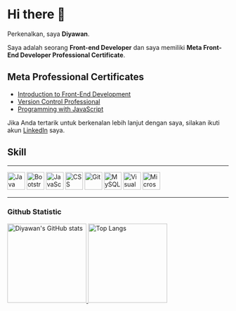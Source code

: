 # Hi there 👋

Perkenalkan, saya **Diyawan**.

Saya adalah seorang **Front-end Developer** dan saya memiliki **Meta Front-End Developer Professional Certificate**.

## Meta Professional Certificates
- [Introduction to Front-End Development](https://www.coursera.org/account/accomplishments/verify/DU73KF7YFZAQ)
- [Version Control Professional](https://www.coursera.org/account/accomplishments/verify/U23SH79P98Z4)
- [Programming with JavaScript](https://www.coursera.org/account/accomplishments/verify/JNFYSZ86BVCH)

Jika Anda tertarik untuk berkenalan lebih lanjut dengan saya, silakan ikuti akun [LinkedIn](https://www.linkedin.com/in/diyawan-dawan-a22394215/) saya.

## Skill
<hr>
<p>
    <img src="https://img.icons8.com/color/48/000000/java-coffee-cup-logo--v1.png" alt="Java" width="40" height="40"/>
    <img src="https://img.icons8.com/color/48/000000/bootstrap.png" alt="Bootstrap" width="40" height="40"/>
    <img src="https://img.icons8.com/color/48/000000/javascript.png" alt="JavaScript" width="40" height="40"/>
    <img src="https://img.icons8.com/color/48/000000/css3.png" alt="CSS" width="40" height="40"/>
    <img src="https://img.icons8.com/color/48/000000/git.png" alt="Git" width="40" height="40"/>
    <img src="https://img.icons8.com/color/48/000000/mysql.png" alt="MySQL" width="40" height="40"/>
    <img src="https://img.icons8.com/fluent/48/000000/visual-studio-code-2019.png" alt="Visual Studio Code" width="40" height="40"/>
    <img src="https://img.icons8.com/color/48/000000/microsoft-office-2019.png" alt="Microsoft Office" width="40" height="40"/>
</p>
<hr>

### Github Statistic
<p align="left">
    <a href="https://github.com/DiyawanDawan">
        <img height="180em" src="https://github-readme-stats.vercel.app/api?username=DiyawanDawan&show_icons=true&theme=algolia&count_private=true&include_all_commits=true" alt="Diyawan's GitHub stats" />
        <img height="180em" src="https://github-readme-stats.vercel.app/api/top-langs/?username=DiyawanDawan&layout=compact&&theme=algolia" alt="Top Langs"/>
    </a>
</p>


</body>
</html>
